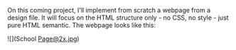 On this coming project, I'll implement from scratch a webpage from a design file. It will focus on the HTML structure only - no CSS, no style - just pure HTML semantic. The webpage looks like this:

![](School Page@2x.jpg)
